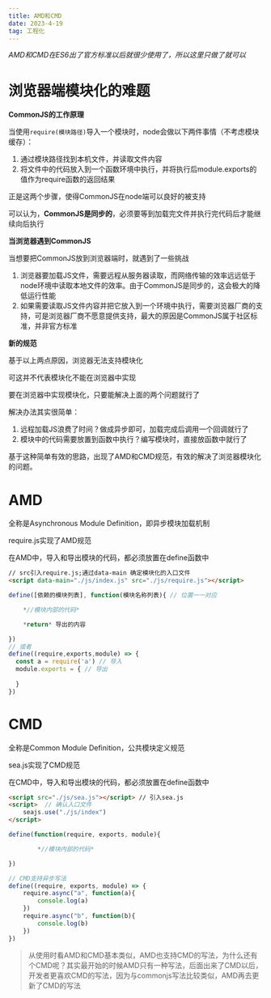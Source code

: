 ```yaml
---
title: AMD和CMD
date: 2023-4-19
tag: 工程化
---
```




*AMD和CMD在ES6出了官方标准以后就很少使用了，所以这里只做了就可以*

# 浏览器端模块化的难题

**CommonJS的工作原理**

当使用```require(模块路径)```导入一个模块时，node会做以下两件事情（不考虑模块缓存）：

1. 通过模块路径找到本机文件，并读取文件内容
2. 将文件中的代码放入到一个函数环境中执行，并将执行后module.exports的值作为require函数的返回结果

正是这两个步骤，使得CommonJS在node端可以良好的被支持

可以认为，**CommonJS是同步的**，必须要等到加载完文件并执行完代码后才能继续向后执行

**当浏览器遇到CommonJS**

当想要把CommonJS放到浏览器端时，就遇到了一些挑战

1. 浏览器要加载JS文件，需要远程从服务器读取，而网络传输的效率远远低于node环境中读取本地文件的效率。由于CommonJS是同步的，这会极大的降低运行性能
2. 如果需要读取JS文件内容并把它放入到一个环境中执行，需要浏览器厂商的支持，可是浏览器厂商不愿意提供支持，最大的原因是CommonJS属于社区标准，并非官方标准

**新的规范**

基于以上两点原因，浏览器无法支持模块化

可这并不代表模块化不能在浏览器中实现

要在浏览器中实现模块化，只要能解决上面的两个问题就行了

解决办法其实很简单：

1. 远程加载JS浪费了时间？做成异步即可，加载完成后调用一个回调就行了
2. 模块中的代码需要放置到函数中执行？编写模块时，直接放函数中就行了

基于这种简单有效的思路，出现了AMD和CMD规范，有效的解决了浏览器模块化的问题。



# AMD



全称是Asynchronous Module Definition，即异步模块加载机制

require.js实现了AMD规范

在AMD中，导入和导出模块的代码，都必须放置在define函数中

```html
// src引入require.js;通过data-main 确定模块化的入口文件
<script data-main="./js/index.js" src="./js/require.js"></script>
```

```js
define([依赖的模块列表], function(模块名称列表){ // 位置一一对应

    *//模块内部的代码*

    *return* 导出的内容

})
// 或者
define((require,exports,module) => {
  const a = require('a') // 导入
  module.exports = { // 导出
    
  }
})
```



# CMD



全称是Common Module Definition，公共模块定义规范

sea.js实现了CMD规范

在CMD中，导入和导出模块的代码，都必须放置在define函数中

```html
<script src="./js/sea.js"></script> // 引入sea.js
<script>  // 确认入口文件
    seajs.use("./js/index")
</script>
```



```js
define(function(require, exports, module){

		*//模块内部的代码*

})

// CMD支持异步写法
define((require, exports, module) => {
    require.async("a", function(a){
        console.log(a)
    })
    require.async("b", function(b){
        console.log(b)
    })
})
```





> 从使用时看AMD和CMD基本类似，AMD也支持CMD的写法，为什么还有个CMD呢？其实最开始的时候AMD只有一种写法，后面出来了CMD以后，开发者更喜欢CMD的写法，因为与commonjs写法比较类似，AMD再去更新了CMD的写法
